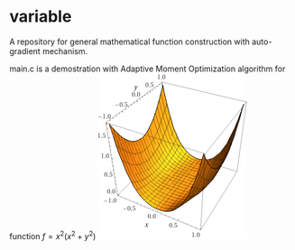 # variable
A repository for general mathematical function construction with auto-gradient mechanism.

main.c is a demostration with Adaptive Moment Optimization algorithm for function $f = x^2(x^2 + y^2)$
![$f = x^2(x^2 + y^2)$](/f_img.gif)
